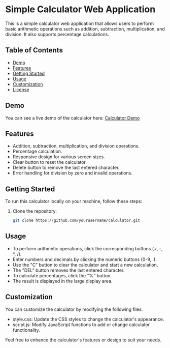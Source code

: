 # Simple Calculator Web Application

This is a simple calculator web application that allows users to perform basic arithmetic operations such as addition, subtraction, multiplication, and division. It also supports percentage calculations.

## Table of Contents

- [Demo](#demo)
- [Features](#features)
- [Getting Started](#getting-started)
- [Usage](#usage)
- [Customization](#customization)
- [License](#license)

## Demo

You can see a live demo of the calculator here: [Calculator Demo](#)

## Features

- Addition, subtraction, multiplication, and division operations.
- Percentage calculation.
- Responsive design for various screen sizes.
- Clear button to reset the calculator.
- Delete button to remove the last entered character.
- Error handling for division by zero and invalid operations.

## Getting Started

To run this calculator locally on your machine, follow these steps:

1. Clone the repository:

   ```bash
   git clone https://github.com/yourusername/calculator.git
   ```

## Usage

- To perform arithmetic operations, click the corresponding buttons (+, -, \*, /).
- Enter numbers and decimals by clicking the numeric buttons (0-9, .).
- Use the "C" button to clear the calculator and start a new calculation.
- The "DEL" button removes the last entered character.
- To calculate percentages, click the "%" button.
- The result is displayed in the large display area.

## Customization

You can customize the calculator by modifying the following files:

- style.css: Update the CSS styles to change the calculator's appearance.
- script.js: Modify JavaScript functions to add or change calculator functionality.

Feel free to enhance the calculator's features or design to suit your needs.
